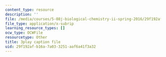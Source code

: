 ```yaml
---
content_type: resource
description: ''
file: /media/courses/5-08j-biological-chemistry-ii-spring-2016/29f192afb16a7a033251aaf6a41f3a32_046HoQGN5F4.srt
file_type: application/x-subrip
learning_resource_types: []
ocw_type: OCWFile
resourcetype: Other
title: 3play caption file
uid: 29f192af-b16a-7a03-3251-aaf6a41f3a32
---
```

